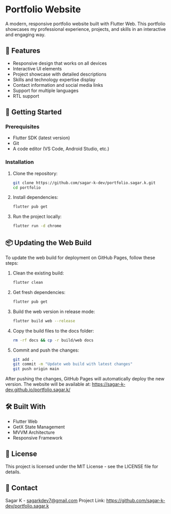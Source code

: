 # Portfolio Website

A modern, responsive portfolio website built with Flutter Web. This portfolio showcases my professional experience, projects, and skills in an interactive and engaging way.

## 🌟 Features

- Responsive design that works on all devices
- Interactive UI elements
- Project showcase with detailed descriptions
- Skills and technology expertise display
- Contact information and social media links
- Support for multiple languages
- RTL support

## 🚀 Getting Started

### Prerequisites

- Flutter SDK (latest version)
- Git
- A code editor (VS Code, Android Studio, etc.)

### Installation

1. Clone the repository:
   ```bash
   git clone https://github.com/sagar-k-dev/portfolio.sagar.k.git
   cd portfolio
   ```

2. Install dependencies:
   ```bash
   flutter pub get
   ```

3. Run the project locally:
   ```bash
   flutter run -d chrome
   ```

## 📦 Updating the Web Build

To update the web build for deployment on GitHub Pages, follow these steps:

1. Clean the existing build:
   ```bash
   flutter clean
   ```

2. Get fresh dependencies:
   ```bash
   flutter pub get
   ```

3. Build the web version in release mode:
   ```bash
   flutter build web --release
   ```

4. Copy the build files to the docs folder:
   ```bash
   rm -rf docs && cp -r build/web docs
   ```

5. Commit and push the changes:
   ```bash
   git add .
   git commit -m "Update web build with latest changes"
   git push origin main
   ```

After pushing the changes, GitHub Pages will automatically deploy the new version. The website will be available at: https://sagar-k-dev.github.io/portfolio.sagar.k/

## 🛠️ Built With

- Flutter Web
- GetX State Management
- MVVM Architecture
- Responsive Framework

## 📝 License

This project is licensed under the MIT License - see the LICENSE file for details.

## 📧 Contact

Sagar K - sagarkdev7@gmail.com
Project Link: https://github.com/sagar-k-dev/portfolio.sagar.k